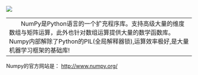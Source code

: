 ![](https://i.imgur.com/7LDaWKQ.jpg)

<table><tr><td>&emsp;&emsp;NumPy是Python语言的一个扩充程序库。支持高级大量的维度数组与矩阵运算，此外也针对数组运算提供大量的数学函数库。Numpy内部解除了Python的PIL(全局解释器锁),运算效率极好,是大量机器学习框架的基础库!</td></tr></table>

Numpy的官方网站是： http://www.numpy.org/
